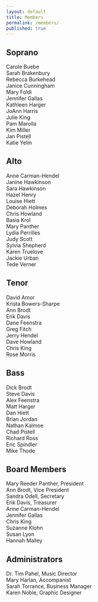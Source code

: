 ```yaml
---
layout: default
title: Members
permalink: /members/
published: true
---
```


## Soprano
Carole Buebe  
Sarah Brakenbury  
Rebecca Burkehead  
Janice Cunningham  
Mary Foldi  
Jennifer Gallas  
Kathleen Harger  
JoAnn Harris  
Julie King  
Pam Marolla  
Kim Miller  
Jan Pistell  
Katie Yelm

## Alto
Anne Carman-Hendel  
Janine Hawkinson  
Sara Hawkinson  
Hazel Henry  
Louise Hiett  
Deborah Holmes  
Chris Howland  
Basia Krol  
Mary Panther  
Lydia Perrilles  
Judy Scott  
Sylvia Shepherd  
Karen Truelove  
Jackie Urban  
Tede Verner  

## Tenor
David Amor  
Krista Bowers-Sharpe  
Ann Brodt  
Erik Davis  
Dane Feenstra  
Greg Fitch  
Jerry Hendel  
Dave Howland  
Chris King  
Rose Morris

## Bass
Dick Brodt  
Steve Davis  
Alex Feenstra  
Matt Harger  
Dan Hiett  
Brian Jordan  
Nathan Kalmoe  
Chad Pistell  
Richard Ross  
Eric Spindler  
Mike Thode

## Board Members
Mary Reeder Panther, President  
Ann Brodt, Vice President  
Sandra Odell, Secretary  
Erik Davis, Treasurer  
Anne Carman-Hendel  
Jennifer Gallas  
Chris King  
Suzanne Klohn  
Susan Lyon  
Hannah Malley

## Administrators
Dr. Tim Pahel, Music Director  
Mary Harlan, Accompanist  
Sarah Torrance, Business Manager  
Karen Noble, Graphic Designer